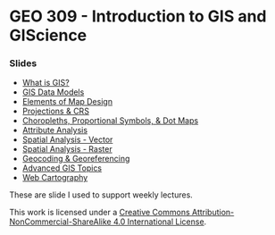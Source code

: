 # GEO 309 - Introduction to GIS and GIScience

### Slides

* [What is GIS?](geo309_pres_01.md)
* [GIS Data Models](geo309_pres_02.md)
* [Elements of Map Design](geo309_pres_03.md)
* [Projections & CRS](geo309_pres_04.md)
* [Choropleths, Proportional Symbols, & Dot Maps](geo309_pres_05.md)
* [Attribute Analysis](geo309_pres_06.md)
* [Spatial Analysis - Vector](geo309_pres_07.md)
* [Spatial Analysis - Raster](geo309_pres_08.md)
* [Geocoding & Georeferencing](geo309_pres_09.md)
* [Advanced GIS Topics](geo309_pres_10.md)
* [Web Cartography](geo309_pres_11.md)

These are slide I used to support weekly lectures.

This work is licensed under a [Creative Commons Attribution-NonCommercial-ShareAlike 4.0 International License](http://creativecommons.org/licenses/by-nc-sa/4.0/).
